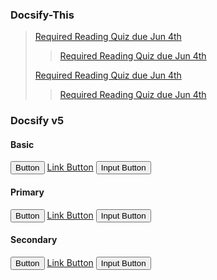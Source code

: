 ### Docsify-This

> [Required Reading Quiz due Jun 4th](https://canvas.sfu.ca/courses/44038/quizzes/166553 ':class=button')
>
> > [Required Reading Quiz due Jun 4th](https://canvas.sfu.ca/courses/44038/quizzes/166553 ':class=button-rounded')
>
> [Required Reading Quiz due Jun 4th](https://canvas.sfu.ca/courses/44038/quizzes/166553 ':class=button-secondary')
>
> > [Required Reading Quiz due Jun 4th](https://canvas.sfu.ca/courses/44038/quizzes/166553 ':class=button-secondary-rounded')

### Docsify v5

#### Basic

<button type="button">Button</button>
<a href="javascript:void(0);" class="button">Link Button</a>
<input type="button" value="Input Button" class="button">

#### Primary

<button type="button" class="primary">Button</button>
<a href="javascript:void(0);" class="button primary">Link Button</a>
<input type="button" value="Input Button" class="primary">

#### Secondary

<button type="button" class="secondary">Button</button>
<a href="javascript:void(0);" class="button secondary">Link Button</a>
<input type="button" value="Input Button" class="secondary">
